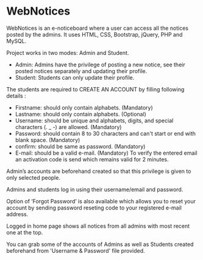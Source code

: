 # WebNotices
WebNotices is an e-noticeboard where a user can access all the notices posted by the admins.
It uses HTML, CSS, Bootstrap, jQuery, PHP and MySQL.

Project works in two modes: Admin and Student.
* Admin: Admins have the privilege of posting a new notice, see their posted notices separately and updating their profile.
* Student: Students can only update their profile.
  
The students are required to CREATE AN ACCOUNT by filling following details :
* Firstname: should only contain alphabets. (Mandatory)
* Lastname:  should only contain alphabets. (Optional)
* Username: should be unique and alphabets, digits, and special characters (. _ -) are allowed. (Mandatory)
* Password: should contain 8 to 30 characters and can't start or end with blank space. (Mandatory)
* confirm: should be same as password. (Mandatory)
* E-mail: should be a valid e-mail. (Mandatory)
To verify the entered email an activation code is send which remains valid for 2 minutes.

Admin’s accounts are beforehand created so that this privilege is given to only selected people.

Admins and students log in using their username/email and password.

Option of ‘Forgot Password’ is also available which allows you to reset your account by sending password reseting code to your registered e-mail address.

Logged in home page shows all notices from all admins with most recent one at the top.

You can grab some of the accounts of Admins as well as Students created beforehand from 'Username & Password' file provided.
